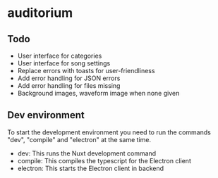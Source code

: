 # auditorium

## Todo

- User interface for categories
- User interface for song settings
- Replace errors with toasts for user-friendliness
- Add error handling for JSON errors
- Add error handling for files missing
- Background images, waveform image when none given

## Dev environment
To start the development environment you need to run the commands "dev", "compile" and "electron" at the same time.
 - dev: This runs the Nuxt development command
 - compile: This compiles the typescript for the Electron client
 - electron: This starts the Electron client in backend
